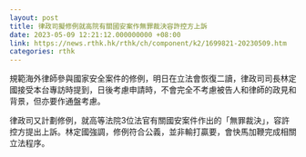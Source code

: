 ```yaml
---
layout: post
title: 律政司擬修例就高院有關國安案作無罪裁決容許控方上訴
date: 2023-05-09 12:21:12.000000000 +08:00
link: https://news.rthk.hk/rthk/ch/component/k2/1699821-20230509.htm
categories: rthk
---
```


規範海外律師參與國家安全案件的修例，明日在立法會恢復二讀，律政司司長林定國接受本台專訪時提到，日後考慮申請時，不會完全不考慮被告人和律師的政見和背景，但亦要作通盤考慮。

律政司又計劃修例，就高等法院3位法官有關國安案件作出的「無罪裁決」，容許控方提出上訴。林定國強調，修例符合公義，並非輸打贏要，會快馬加鞭完成相關立法程序。

